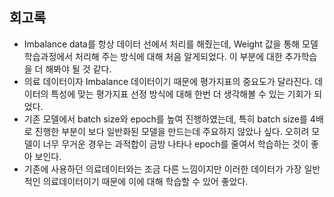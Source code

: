 ## 회고록

- Imbalance data를 항상 데이터 선에서 처리를 해줬는데, Weight 값을 통해 모델 학습과정에서 처리해 주는 방식에 대해 처음 알게되었다. 이 부분에 대한 추가학습을 더 해봐야 될 것 같다.
- 의료 데이터이자 Imbalance 데이터이기 때문에 평가지표의 중요도가 달라진다. 데이터의 특성에 맞는 평가지표 선정 방식에 대해 한번 더 생각해볼 수 있는 기회가 되었다.
- 기존 모델에서 batch size와 epoch를 높여 진행하였는데, 특히 batch size를 4배로 진행한 부분이 보다 일반화된 모델을 만드는데 주요하지 않았나 싶다. 오히려 모델이 너무 무거운 경우는 과적합이 금방 나타나 epoch를 줄여서 학습하는 것이 좋아 보인다.
- 기존에 사용하던 의료데이터와는 조금 다른 느낌이지만 이러한 데이터가 가장 일반적인 의료데이터이기 때문에 이에 대해 학습할 수 있어 좋았다.
